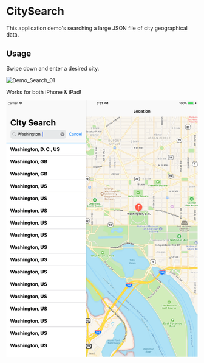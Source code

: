 # CitySearch

This application demo's searching a large JSON file of city geographical data.


## Usage
Swipe down and enter a desired city.

![Demo_Search_01](CitySearch_Demo_02.gif)



Works for both iPhone & iPad!

![Demo_iPad_01](CitySearch_iPad_Usage_01.png)

